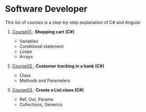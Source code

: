 # Software Developer
This list of courses is a step-by-step explanation of C# and Angular

1. <a href="https://github.com/DzhansuHalim/Software_Developer/tree/main/Course01/Course01"> Course01 </a>: <b> Shopping cart (C#) </b>
    <ul>
      <li>Variables</li>
      <li>Conditional statement</li>
      <li>Loops</li>
      <li>Arrays</li>
  
    </ul>
2. <a href="https://github.com/DzhansuHalim/Software_Developer/tree/main/Course02/Course02"> Course02 </a>: <b> Customer tracking in a bank (C#) </b>
    <ul>
      <li>Class</li>
      <li>Methods and Parameters</li>
    </ul>
    
 3. <a href="https://github.com/DzhansuHalim/Software_Developer/tree/main/Course03/Course03"> Course03 </a>: <b> Create a List<T> class (C#) </b>
    <ul>
      <li>Ref, Out, Params</li>
      <li>Collections, Generics</li>
    </ul>

